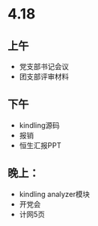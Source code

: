 # 4.18

## 上午

- 党支部书记会议
- 团支部评审材料

## 下午

- kindling源码
- 报销
- 恒生汇报PPT

## 晚上：

- kindling analyzer模块
- 开党会
- 计网5页